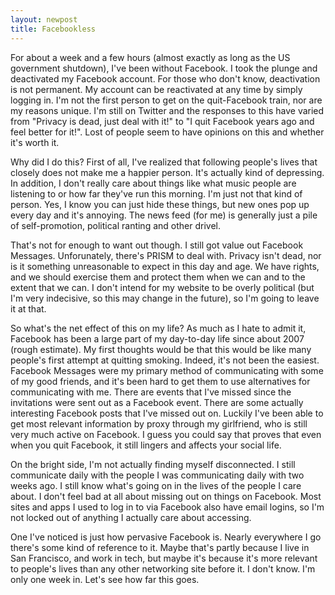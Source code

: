 ```yaml
---
layout: newpost
title: Facebookless
---
```


For about a week and a few hours (almost exactly as long as the US government shutdown), I've been without Facebook. I took the plunge and deactivated my Facebook account. For those who don't know, deactivation is not permanent. My account can be reactivated at any time by simply logging in. I'm not the first person to get on the quit-Facebook train, nor are my reasons unique. I'm still on Twitter and the responses to this have varied from "Privacy is dead, just deal with it!" to "I quit Facebook years ago and feel better for it!". Lost of people seem to have opinions on this and whether it's worth it.

Why did I do this? First of all, I've realized that following people's lives that closely does not make me a happier person. It's actually kind of depressing. In addition, I don't really care about things like what music people are listening to or how far they've run this morning. I'm just not that kind of person. Yes, I know you can just hide these things, but new ones pop up every day and it's annoying. The news feed (for me) is generally just a pile of self-promotion, political ranting and other drivel. 

That's not for enough to want out though. I still got value out Facebook Messages. Unforunately, there's PRISM to deal with. Privacy isn't dead, nor is it something unreasonable to expect in this day and age. We have rights, and we should exercise them and protect them when we can and to the extent that we can. I don't intend for my website to be overly political (but I'm very indecisive, so this may change in the future), so I'm going to leave it at that.

So what's the net effect of this on my life? As much as I hate to admit it, Facebook has been a large part of my day-to-day life since about 2007 (rough estimate). My first thoughts would be that this would be like many people's first attempt at quitting smoking. Indeed, it's not been the easiest. Facebook Messages were my primary method of communicating with some of my good friends, and it's been hard to get them to use alternatives for communicating with me. There are events that I've missed since the invitations were sent out as a Facebook event. There are some actually interesting Facebook posts that I've missed out on. Luckily I've been able to get most relevant information by proxy through my girlfriend, who is still very much active on Facebook. I guess you could say that proves that even when you quit Facebook, it still lingers and affects your social life.

On the bright side, I'm not actually finding myself disconnected. I still communicate daily with the people I was communicating daily with two weeks ago. I still know what's going on in the lives of the people I care about. I don't feel bad at all about missing out on things on Facebook. Most sites and apps I used to log in to via Facebook also have email logins, so I'm not locked out of anything I actually care about accessing. 

One I've noticed is just how pervasive Facebook is. Nearly everywhere I go there's some kind of reference to it. Maybe that's partly because I live in San Francisco, and work in tech, but maybe it's because it's more relevant to people's lives than any other networking site before it. I don't know. I'm only one week in. Let's see how far this goes.
